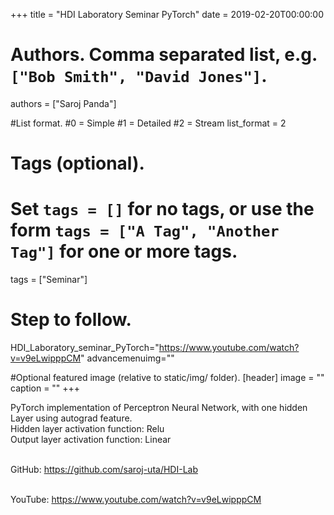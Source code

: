 +++
title = "HDI Laboratory Seminar PyTorch" 
date = 2019-02-20T00:00:00

# Authors. Comma separated list, e.g. `["Bob Smith", "David Jones"]`.
authors = ["Saroj Panda"]

#List format.
#0 = Simple
#1 = Detailed
#2 = Stream
list_format = 2

# Tags (optional).
#   Set `tags = []` for no tags, or use the form `tags = ["A Tag", "Another Tag"]` for one or more tags.
tags = ["Seminar"]

# Step to follow.
HDI_Laboratory_seminar_PyTorch="https://www.youtube.com/watch?v=v9eLwipppCM"
advancemenuimg=""


#Optional featured image (relative to static/img/ folder).
[header] 
image = "" 
caption = "" 
+++

<html>
<body>
 
PyTorch implementation of Perceptron Neural Network, with one hidden Layer using autograd feature.
<br>Hidden layer activation function: Relu 
<br>Output layer activation function: Linear 


<br>GitHub: https://github.com/saroj-uta/HDI-Lab <br>

<br>YouTube: https://www.youtube.com/watch?v=v9eLwipppCM

</body>
<html>

 

